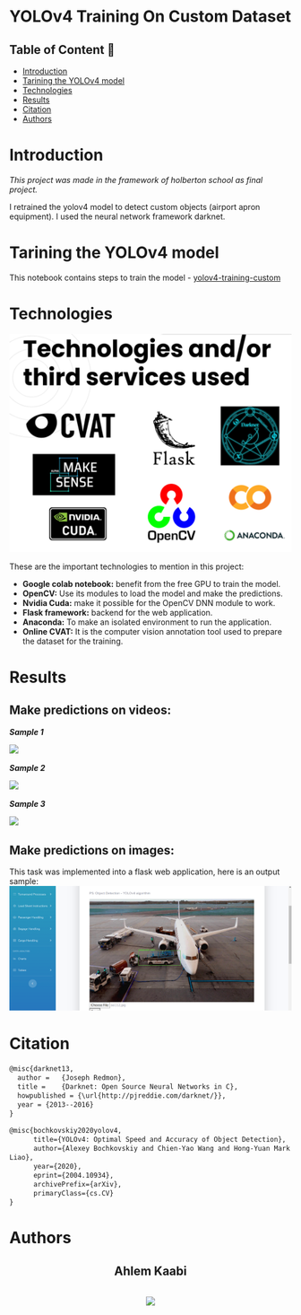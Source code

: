 # **YOLOv4 Training On Custom Dataset**


## Table of Content :mag_right:

- [Introduction](#Introduction)
- [Tarining the YOLOv4 model](#tarining-the-yolov4-model)
- [Technologies](#Technologies)
- [Results](#Results)
- [Citation](#Citation)
- [Authors](#Authors)

# Introduction

*This project was made in the framework of holberton school as final project.*

I retrained the yolov4 model to detect custom objects (airport apron equipment). I used the neural network framework darknet.

# Tarining the YOLOv4 model

This notebook contains steps to train the model - [yolov4-training-custom](./yolov4_training_custom_dataset.ipynb)

# Technologies
![](./images/readme/technologies.png)

These are the important technologies to mention in this project:

* **Google colab notebook:** benefit from the free GPU to train the model.
* **OpenCV:** Use its modules to load the model and make the predictions.
* **Nvidia Cuda:** make it possible for the OpenCV DNN module to work.
* **Flask framework:** backend for the web application.
* **Anaconda:** To make an isolated environment to run the application.
* **Online CVAT:** It is the computer vision annotation tool used to prepare the dataset for the training.
# Results
## Make predictions on videos:
***Sample 1***

![](./images/readme/vid-1.gif)

***Sample 2***

![](./images/readme/vid-2.gif)

***Sample 3***

![](./images/readme/vid-3.gif)

## Make predictions on images:
This task was implemented into a flask web application, here is an output sample:
![](./images/readme/output-flask-app.png)
# Citation
```
@misc{darknet13,
  author =   {Joseph Redmon},
  title =    {Darknet: Open Source Neural Networks in C},
  howpublished = {\url{http://pjreddie.com/darknet/}},
  year = {2013--2016}
}
```

```
@misc{bochkovskiy2020yolov4,
      title={YOLOv4: Optimal Speed and Accuracy of Object Detection},
      author={Alexey Bochkovskiy and Chien-Yao Wang and Hong-Yuan Mark Liao},
      year={2020},
      eprint={2004.10934},
      archivePrefix={arXiv},
      primaryClass={cs.CV}
}
```

# Authors

<h2 align='center'> Ahlem Kaabi <h2>

<p align='center'>
  <a href="https://www.linkedin.com/in/k-ahlem/">
    <img src="https://img.shields.io/badge/linkedin-%230077B5.svg?&style=for-the-badge&logo=linkedin&logoColor=white" />
  </a>
</p>